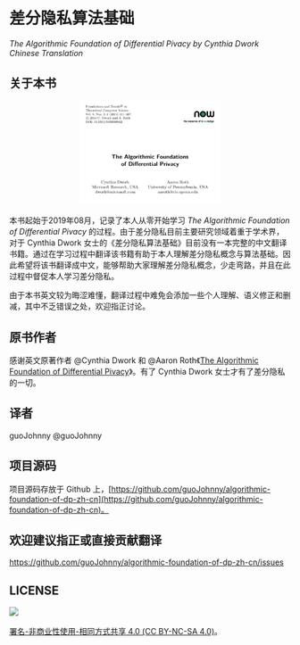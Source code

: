 # 差分隐私算法基础
*The Algorithmic Foundation of Differential Pivacy by Cynthia Dwork Chinese Translation*

## 关于本书

<p align="center">
  <a href="#">
    <img src="assets/images/cover.png" width="50%" height="50%" alt="The Algorithmic Foundation of Differential Pivacy by Cynthia Dwork Chinese Translation">
  </a>
</p>

本书起始于2019年08月，记录了本人从零开始学习 *The Algorithmic Foundation of Differential Pivacy* 的过程。由于差分隐私目前主要研究领域着重于学术界，对于 Cynthia Dwork 女士的《差分隐私算法基础》目前没有一本完整的中文翻译书籍。通过在学习过程中翻译该书籍有助于本人理解差分隐私概念与算法基础。因此希望将该书翻译成中文，能够帮助大家理解差分隐私概念，少走弯路，并且在此过程中督促本人学习差分隐私。   

由于本书英文较为晦涩难懂，翻译过程中难免会添加一些个人理解、语义修正和删减，其中不乏错误之处，欢迎指正讨论。

## 原书作者

感谢英文原著作者 @Cynthia Dwork 和 @Aaron Roth《[The Algorithmic Foundation of Differential Pivacy](https://www.cis.upenn.edu/~aaroth/Papers/privacybook.pdf)》。有了 Cynthia Dwork 女士才有了差分隐私的一切。   

## 译者

guoJohnny @guoJohnny   

## 项目源码

项目源码存放于 Github 上，[https://github.com/guoJohnny/algorithmic-foundation-of-dp-zh-cn](https://github.com/guoJohnny/algorithmic-foundation-of-dp-zh-cn)。   

## 欢迎建议指正或直接贡献翻译

https://github.com/guoJohnny/algorithmic-foundation-of-dp-zh-cn/issues   

## LICENSE

![](https://licensebuttons.net/l/by-nc-sa/4.0/88x31.png)

[署名-非商业性使用-相同方式共享 4.0 (CC BY-NC-SA 4.0)](https://creativecommons.org/licenses/by-nc-sa/4.0/deed.zh)。

